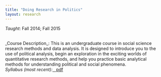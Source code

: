 ```yaml
---
title: "Doing Research in Politics"
layout: research
---
```


_Taught_: Fall 2014; Fall 2015

<br />
_Course Description_: This is an undergraduate course in social science research methods and data analysis. It is designed to introduce you to the use of political analysis, begin an exploration in the exciting worlds of quantitative research methods, and help you practice basic analytical methods for understanding political and social phenomena.

<br />
<em>Syllabus (most recent):</em><a href="{{ site.url }}/teaching/nowlin205.pdf" class="badge badge-small">&nbsp;&nbsp;<i class="fa fa-file-pdf-o"></i>&nbsp;pdf</a>
